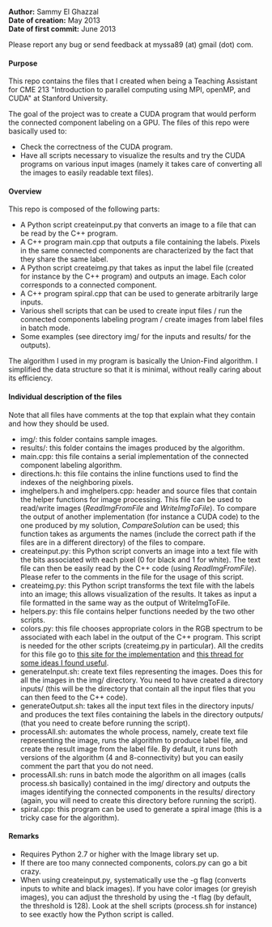 **Author:** Sammy El Ghazzal  
**Date of creation:** May 2013  
**Date of first commit:** June 2013  

Please report any bug or send feedback at myssa89 (at) gmail (dot) com.  
#### Purpose  

This repo contains the files that I created when being a Teaching Assistant for CME 213 "Introduction to parallel computing using MPI, openMP, and CUDA" at Stanford University. 

The goal of the project was to create a CUDA program that would perform the connected component labeling on a GPU. The files of this repo were basically used to: 
* Check the correctness of the CUDA program.
* Have all scripts necessary to visualize the results and try the CUDA programs on various input images (namely it takes care of converting all the images to easily readable text files).

#### Overview

This repo is composed of the following parts: 
* A Python script createinput.py that converts an image to a file that can be read by the C++ program.
* A C++ program main.cpp that outputs a file containing the labels. Pixels in the same connected components are characterized by the fact that they share the same label. 
* A Python script createimg.py that takes as input the label file (created for instance by the C++ program) and outputs an image. Each color corresponds to a connected component.
* A C++ program spiral.cpp that can be used to generate arbitrarily large inputs. 
* Various shell scripts that can be used to create input files / run the connected components labeling program / create images from label files in batch mode.
* Some examples (see directory img/ for the inputs and results/ for the outputs).

The algorithm I used in my program is basically the Union-Find algorithm. I simplified the data structure so that it is minimal, without really caring about its efficiency.

#### Individual description of the files

Note that all files have comments at the top that explain what they contain and how they should be used. 

* img/: this folder contains sample images.
* results/: this folder contains the images produced by the algorithm.
* main.cpp: this file contains a serial implementation of the connected component labeling algorithm.
* directions.h: this file contains the inline functions used to find the indexes of the neighboring pixels.
* imghelpers.h and imghelpers.cpp: header and source files that contain the helper functions for image processing. This file can be used to read/write images (*ReadImgFromFile* and *WriteImgToFile*). To compare the output of another implementation (for instance a CUDA code) to the one produced by my solution, *CompareSolution* can be used; this function takes as arguments the names (include the correct path if the files are in a different directory) of the files to compare. 
* createinput.py: this Python script converts an image into a text file with the bits associated with each pixel (0 for black and 1 for white). The text file can then be easily read by the C++ code (using *ReadImgFromFile*). Please refer to the comments 
in the file for the usage of this script. 
* createimg.py: this Python script transforms the text file with the labels into an image; this allows visualization of the results. It takes as input a file formatted in the same way as the output of WriteImgToFile. 
* helpers.py: this file contains helper functions needed by the two other scripts. 
* colors.py: this file chooses appropriate colors in the RGB spectrum to be associated with each label in the output of the C++ program. This script is needed for the other scripts (createimg.py in particular). All the credits for this file go to [this site for the implementation](http://www.8bitrobot.com/wp-content/uploads/2011/09/colorgen.txt) and [this thread for some ideas I found useful](http://stackoverflow.com/questions/4296249/how-do-i-convert-a-hex-triplet-to-an-rgb-tuple-and-back).
* generateInput.sh: create text files representing the images. Does this for all the images in the img/ directory. You need to have created a directory inputs/ (this will be the directory that contain all the input files that you can then feed to the C++ code). 
* generateOutput.sh: takes all the input text files in the directory inputs/ and produces the text files containing the labels in the directory outputs/ (that you need to create before running the script). 
* processAll.sh: automates the whole process, namely, create text file representing the image, runs the algorithm to produce label file, and create the result image from the label file. By default, it runs both versions of the algorithm (4 and 8-connectivity) but you can easily comment the part that you do not need. 
* processAll.sh: runs in batch mode the algorithm on all images (calls process.sh basically) contained in the img/ directory and outputs the images identifying the connected components in the results/ directory (again, you will need to create this directory before running the script). 
* spiral.cpp: this program can be used to generate a spiral image (this is a tricky case for the algorithm).

#### Remarks  
* Requires Python 2.7 or higher with the Image library set up. 
* If there are too many connected components, colors.py can go a bit crazy. 
* When using createinput.py, systematically use the -g flag (converts inputs to white and black images). If you have color images (or greyish images), you can adjust the threshold by using the -t flag (by default, the threshold is 128). Look at the shell scripts (process.sh for instance) to see exactly how the Python script is called.
